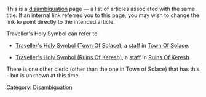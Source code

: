 This is a [disambiguation](:Category:_Disambiguation "wikilink") page —
a list of articles associated with the same title. If an internal link
referred you to this page, you may wish to change the link to point
directly to the intended article.

Traveller's Holy Symbol can refer to:

-   [Traveller's Holy Symbol (Town Of
    Solace)](Traveller's_Holy_Symbol_(Town_Of_Solace) "wikilink"), a
    [staff](:Category:_Staves "wikilink") in [Town Of
    Solace](:Category:_Town_Of_Solace "wikilink").

<!-- -->

-   [Traveller's Holy Symbol (Ruins Of
    Keresh)](Traveller's_Holy_Symbol_(Ruins_Of_Keresh) "wikilink"), a
    [staff](:Category:_Staves "wikilink") in [Ruins Of
    Keresh](:Category:_Ruins_Of_Keresh "wikilink").

There is one other cleric (other than the one in Town of Solace) that
has this - but is unknown at this time.

[Category: Disambiguation](Category:_Disambiguation "wikilink")
